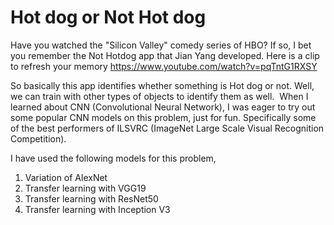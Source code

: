 # Hot dog or Not Hot dog
Have you watched the "Silicon Valley" comedy series of HBO? If so, I bet you remember the Not Hotdog app that Jian Yang developed.
Here is a clip to refresh your memory https://www.youtube.com/watch?v=pqTntG1RXSY

So basically this app identifies whether something is Hot dog or not. Well, we can train with other types of objects to identify them as well. 
When I learned about CNN (Convolutional Neural Network), I was eager to try out some popular CNN models on this problem, just for fun.
Specifically some of the best performers of ILSVRC (ImageNet Large Scale Visual Recognition Competition). 

I have used the following models for this problem,
1. Variation of AlexNet
2. Transfer learning with VGG19
3. Transfer learning with ResNet50
4. Transfer learning with Inception V3
